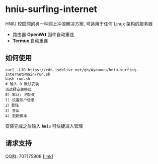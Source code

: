 # hniu-surfing-internet
HNIU 校园网的另一种网上冲浪解决方案, 可适用于任何 Linux 架构的服务器
- 路由器 **OpenWrt** 固件自动重连
- **Termux** 自动重连
## 如何使用
```shell
curl -LJO https://cdn.jsdelivr.net/gh/Ayouuuu/hniu-surfing-internet@main/run.sh
bash run.sh
# 输入 0 默认安装
请选择安装模式
0) 默认: 初始化
1) 设置账户信息
2）登陆
3) 登出
4) 更新脚本
```
安装完成之后输入 **`hniu`** 可快捷进入管理

## 请求支持
QQ群: 707175908 [[link](https://jq.qq.com/?_wv=1027&k=qeqLaXhG)]
